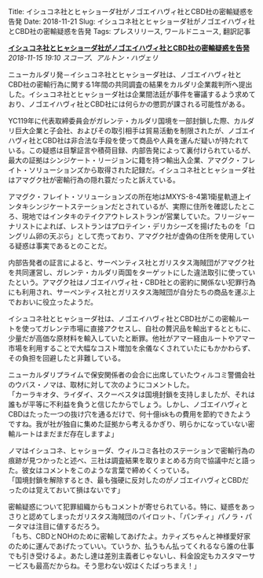 Title: イシュコネ社とヒャショーダ社がノゴエイハヴィ社とCBD社の密輸疑惑を告発
Date: 2018-11-21
Slug: イシュコネ社とヒャショーダ社がノゴエイハヴィ社とCBD社の密輸疑惑を告発
Tags: プレスリリース, ワールドニュース, 翻訳記事

<p class="lead"><strong><a href="https://community.eveonline.com/news/news-channels/world-news/ishukone-and-hyasyoda-call-for-cbt-to-open-case-over-claims-of-noh-and-cbd-smuggling/">イシュコネ社とヒャショーダ社がノゴエイハヴィ社とCBD社の密輸疑惑を告発</a></strong><br/>
<em>2018-11-15 19:10 スコープ、アルトン・ハヴェリ</em></p>
<p>ニューカルダリ発－イシュコネ社とヒャショーダ社は、ノゴエイハヴィ社とCBD社の密輸行為に関する1年間の共同調査の結果をカルダリ企業裁判所へ提出した。イシュコネ社とヒャショーダ社は企業間法廷が事件を審議するよう求めており、ノゴエイハヴィ社とCBD社には何らかの懲罰が課される可能性がある。</p>
<p>YC119年に代表取締委員会がガレンテ・カルダリ国境を一部封鎖した際、カルダリ巨大企業と子会社、およびその取引相手は貿易活動を制限されたが、ノゴエイハヴィ社とCBD社は非合法な手段を使って商品や人員を運んだ疑いが持たれている。この疑惑は目撃証言や積荷目録、内部告発によって裏付けられているが、最大の証拠はシンジケート・リージョンに籍を持つ輸出入企業、アマグク・フレイト・ソリューションズから取得された記録だ。イシュコネ社とヒャショーダ社はアマグク社が密輸行為の隠れ蓑だったと訴えている。</p>
<p>アマグク・フレイト・ソリューションズの所在地はMXYS-8-4第1衛星軌道上インタキシンジケートステーションだとされているが、実際に住所を確認したところ、現地ではインタキのテイクアウトレストランが営業していた。フリージャーナリストによれば、レストランはプロテイン・デリカシーズを揚げたものを「ロングリム卵の天ぷら」として売っており、アマグク社が虚偽の住所を使用している疑惑は事実であるとのことだ。</p>
<p>内部告発者の証言によると、サーペンティス社とガリスタス海賊団がアマグク社を共同運営し、ガレンテ・カルダリ両国をターゲットにした違法取引に使っていたという。アマグク社はノゴエイハヴィ社・CBD社との密約に関係ない犯罪行為にも利用され、サーペンティス社とガリスタス海賊団が自分たちの商品を運ぶ上でおおいに役立ったようだ。</p>
<p>イシュコネ社とヒャショーダ社は、ノゴエイハヴィ社とCBD社がこの密輸ルートを使ってガレンテ市場に直接アクセスし、自社の贅沢品を輸出するとともに、少量だが高価な原材料を輸入していたと断罪。他社がアマー経由ルートやアマー市場を利用することで大幅なコスト増加を余儀なくされていたにもかかわらず、その負担を回避したと非難している。</p>
<p>ニューカルダリプライムで保安関係者の会合に出席していたウィルコミ警備会社のウバス・ノマは、取材に対して次のようにコメントした。<br/>
「カーラキオタ、ライダイ、スクーベスタは国境封鎖を支持しましたが、それは誰もが平等に不利益を負うと信じたからでしょう。しかし、ノゴエイハヴィとCBDはたった一つの抜け穴を通るだけで、何十億iskもの費用を節約できたようですね。我が社が独自に集めた証拠から考えるかぎり、明らかになっていない密輸ルートはまだまだ存在しますよ」</p>
<p>ノマはイシュコネ、ヒャショーダ、ウィルコミ各社のステーションで密輸行為の痕跡が見つかったと述べ、三社は調査結果を取りまとめる方向で協議中だと語った。彼女はコメントをこのような言葉で締めくくっている。<br/>
「国境封鎖を解除するとき、最も強硬に反対したのがノゴエイハヴィとCBDだったのは覚えておいて損はないです」</p>
<p>密輸疑惑について犯罪組織からもコメントが寄せられている。特に、疑惑をあっさりと認めてしまったガリスタス海賊団のパイロット、「パンチィ」パノラ・パータマは注目に値するだろう。<br/>
「もち、CBDとNOHのために密輸してあげたよ。カティズちゃんと神様愛好家のために運んであげたっていい。ていうか、払うもん払ってくれるなら誰の仕事でも引き受けるよ。あたし達は差別主義者じゃないし、料金設定もカスタマーサービスも最高だからね。そう思わない奴はくたばっちまえ！」</p>

